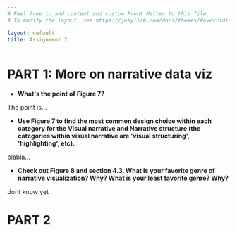 ```yaml
---
# Feel free to add content and custom Front Matter to this file.
# To modify the layout, see https://jekyllrb.com/docs/themes/#overriding-theme-defaults

layout: default
title: Assignment 2
---
```


# PART 1: More on narrative data viz

* **What's the point of Figure 7?**

The point is...

* **Use Figure 7 to find the most common design choice within each category for the Visual narrative and Narrative structure (the categories within visual narrative are 'visual structuring', 'highlighting', etc).**

blabla...

* **Check out Figure 8 and section 4.3. What is your favorite genre of narrative visualization? Why? What is your least favorite genre? Why?**

dont know yet




# PART 2